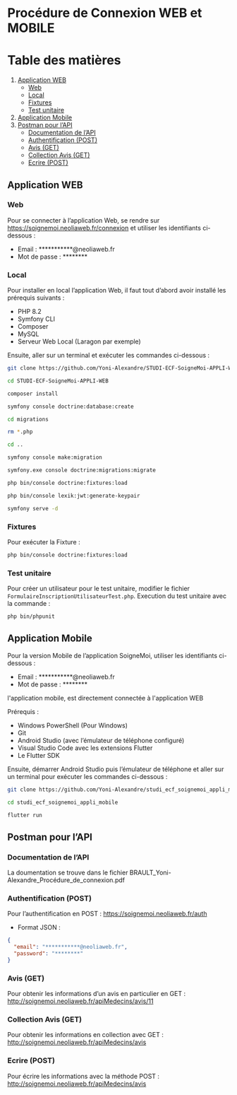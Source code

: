 # Procédure de Connexion WEB et MOBILE

# Table des matières

1. [Application WEB](#application-web)
   - [Web](#web)
   - [Local](#local)
   - [Fixtures](#fixtures)
   - [Test unitaire](#test-unitaire)
2. [Application Mobile](#application-mobile)
3. [Postman pour l’API](#postman-pour-lapi)
   - [Documentation de l’API](#documentation-de-lapi)
   - [Authentification (POST)](#authentification-post)
   - [Avis (GET)](#avis-get)
   - [Collection Avis (GET)](#collection-avis-get)
   - [Ecrire (POST)](#ecrire-post)


## Application WEB

### Web
Pour se connecter à l’application Web, se rendre sur https://soignemoi.neoliaweb.fr/connexion et utiliser les identifiants ci-dessous :
- Email : ***********@neoliaweb.fr
- Mot de passe : ********

### Local
Pour installer en local l’application Web, il faut tout d’abord avoir installé les prérequis suivants :
- PHP 8.2
- Symfony CLI
- Composer
- MySQL
- Serveur Web Local (Laragon par exemple)

Ensuite, aller sur un terminal et exécuter les commandes ci-dessous :
```bash
git clone https://github.com/Yoni-Alexandre/STUDI-ECF-SoigneMoi-APPLI-WEB.git
```
```bash
cd STUDI-ECF-SoigneMoi-APPLI-WEB
```
```bash
composer install
```
```bash
symfony console doctrine:database:create
```
```bash
cd migrations
```
```bash
rm *.php
```
```bash
cd ..
```
```bash
symfony console make:migration
```
```bash
symfony.exe console doctrine:migrations:migrate
```
```bash
php bin/console doctrine:fixtures:load
```
```bash
php bin/console lexik:jwt:generate-keypair
```
```bash
symfony serve -d
```
### Fixtures
Pour exécuter la Fixture :
```bash
php bin/console doctrine:fixtures:load
```
### Test unitaire
Pour créer un utilisateur pour le test unitaire, modifier le fichier `FormulaireInscriptionUtilisateurTest.php`.
Execution du test unitaire avec la commande :
```bash
php bin/phpunit
```

## Application Mobile
Pour la version Mobile de l’application SoigneMoi, utiliser les identifiants ci-dessous :
- Email : ***********@neoliaweb.fr
- Mot de passe : ********

l'application mobile, est directement connectée à l'application WEB 

Prérequis :
- Windows PowerShell (Pour Windows)
- Git
- Android Studio (avec l’émulateur de téléphone configuré)
- Visual Studio Code avec les extensions Flutter
- Le Flutter SDK

Ensuite, démarrer Android Studio puis l’émulateur de téléphone et aller sur un terminal pour exécuter les commandes ci-dessous :
```bash
git clone https://github.com/Yoni-Alexandre/studi_ecf_soignemoi_appli_mobile.git
```
```bash
cd studi_ecf_soignemoi_appli_mobile
```
```bash
flutter run
```

## Postman pour l’API

### Documentation de l’API
La doumentation se trouve dans le fichier BRAULT_Yoni-Alexandre_Procédure_de_connexion.pdf

### Authentification (POST)
Pour l’authentification en POST :
https://soignemoi.neoliaweb.fr/auth
- Format JSON :
```json
{
  "email": "***********@neoliaweb.fr",
  "password": "********"
}
```

### Avis (GET)
Pour obtenir les informations d’un avis en particulier en GET :
http://soignemoi.neoliaweb.fr/apiMedecins/avis/11

### Collection Avis (GET)
Pour obtenir les informations en collection avec GET :
http://soignemoi.neoliaweb.fr/apiMedecins/avis

### Ecrire (POST)
Pour écrire les informations avec la méthode POST :
http://soignemoi.neoliaweb.fr/apiMedecins/avis
